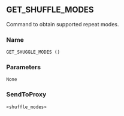 ## GET\_SHUFFLE\_MODES

Command to obtain supported repeat modes.


### Name

`GET_SHUGGLE_MODES ()`


### Parameters

`None`


### SendToProxy

`<shuffle_modes>`
